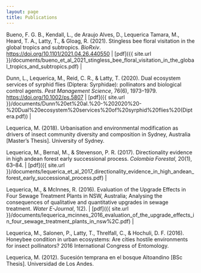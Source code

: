```yaml
---
layout: page
title: Publications
---
```


Bueno, F. G. B., Kendall, L., de Araujo Alves, D., Lequerica Tamara, M., Heard, T. A., Latty, T., & Gloag, R. (2021). Stingless bee floral visitation in the global tropics and subtropics. _BioRxiv_. https://doi.org/10.1101/2021.04.26.440550
| [pdf]({{ site.url }}/documents/bueno_et_al_2021_stingless_bee_floral_visitation_in_the_global_tropics_and_subtropics.pdf) |

Dunn, L., Lequerica, M., Reid, C. R., & Latty, T. (2020). Dual ecosystem services of syrphid flies (Diptera: Syrphidae): pollinators and biological control agents. _Pest Management Science_, 76(6), 1973–1979. https://doi.org/10.1002/ps.5807
| [pdf]({{ site.url }}/documents/Dunn%20et%20al.%20-%202020%20-%20Dual%20ecosystem%20services%20of%20syrphid%20flies%20(Diptera.pdf)) |

Lequerica, M. (2018). Urbanisation and environmental modification as drivers of insect community diversity and composition in Sydney, Australia [Master’s Thesis]. University of Sydney.

Lequerica, M., Bernal, M., & Stevenson, P. R. (2017). Directionality evidence in high andean forest early successional process. _Colombia Forestal_, 20(1), 63–84.
| [pdf]({{ site.url }}/documents/lequerica_et_al_2017_directionality_evidence_in_high_andean_forest_early_successional_process.pdf) |

Lequerica, M., & McInnes, R. (2016). Evaluation of the Upgrade Effects in Four Sewage Treatment Plants in NSW, Australia; Analysing the consequences of qualitative and quantitative upgrades in sewage treatment. _Water E-Journal_, 1(2).
| [pdf]({{ site.url }}/documents/lequerica_mcinnes_2016_evaluation_of_the_upgrade_effects_in_four_sewage_treatment_plants_in_nsw%2C.pdf) |

Lequerica, M., Salonen, P., Latty, T., Threlfall, C., & Hochuli, D. F. (2016). Honeybee condition in urban ecosystems: Are cities hostile environments for insect pollinators? 2016 International Congress of Entomology.

Lequerica, M. (2012). Sucesión temprana en el bosque Altoandino [BSc Thesis]. Universidad de Los Andes.
